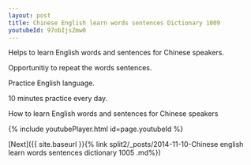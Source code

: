 ```yaml
---
layout: post
title: Chinese English learn words sentences Dictionary 1009 
youtubeId: 97obIjsZmw0
---
```

 
 
Helps to learn English words and sentences for Chinese speakers.

Opportunitiy to repeat the words sentences. 

Practice English language. 
 
10 minutes practice every day. 
 
How to learn English words and sentences for Chinese speakers 
 
{% include youtubePlayer.html id=page.youtubeId %}
 
 
[Next]({{ site.baseurl }}{% link  split2/_posts/2014-11-10-Chinese english learn words sentences dictionary 1005 .md%})
 
